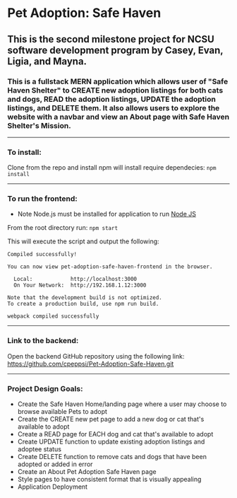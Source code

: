 # Pet Adoption: Safe Haven

## This is the second milestone project for NCSU software development program by Casey, Evan, Ligia, and Mayna.

### This is a fullstack MERN application which allows user of "Safe Haven Shelter" to CREATE new adoption listings for both cats and dogs, READ the adoption listings, UPDATE the adoption listings, and DELETE them. It also allows users to explore the website with a navbar and view an About page with Safe Haven Shelter's Mission.

---
### To install:

Clone from the repo and install npm will install require dependecies:
```npm install```

---
### To run the frontend: 

* Note Node.js must be installed for application to run [Node JS](https://nodejs.org/en/download/)

From the root directory run:
``` npm start ```

This will execute the script and output the following: 
```
Compiled successfully!

You can now view pet-adoption-safe-haven-frontend in the browser.  

  Local:            http://localhost:3000        
  On Your Network:  http://192.168.1.12:3000     

Note that the development build is not optimized.
To create a production build, use npm run build. 

webpack compiled successfully
  ```

---
### Link to the backend:

Open the backend GitHub repository using the following link:
https://github.com/cpeppsi/Pet-Adoption-Safe-Haven.git

---
### Project Design Goals:

* Create the Safe Haven Home/landing page where a user may choose to browse available Pets to adopt
* Create the CREATE new pet page to add a new dog or cat that's available to adopt
* Create a READ page for EACH dog and cat that's available to adopt
* Create UPDATE function to update existing adoption listings and adoptee status
* Create DELETE function to remove cats and dogs that have been adopted or added in error 
* Create an About Pet Adoption Safe Haven page
* Style pages to have consistent format that is visually appealing
* Application Deployment
